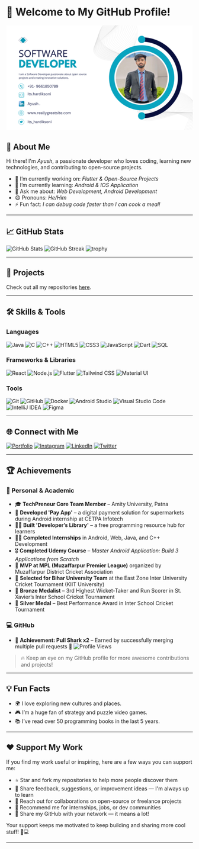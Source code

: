 # 👋 Welcome to My GitHub Profile!

![Banner](Banner.png)

## 🚀 About Me
Hi there! I'm *Ayush*, a passionate developer who loves coding, learning new technologies, and contributing to open-source projects. 

- 🔭 I’m currently working on: *Flutter & Open-Source Projects*
- 🌱 I’m currently learning: *Android & IOS Application*
- 💬 Ask me about: *Web Development, Android Development*
- 😄 Pronouns: *He/Him*
- ⚡ Fun fact: *I can debug code faster than I can cook a meal!*

---

## 📈 GitHub Stats

![GitHub Stats](https://github-readme-stats.vercel.app/api?username=ItsHardikSoni&show_icons=true&theme=radical)
![GitHub Streak](https://github-readme-streak-stats.herokuapp.com/?user=ItsHardikSoni&theme=radical)
![trophy](https://github-profile-trophy.vercel.app/?username=ItsHardikSoni&theme=radical)


---

## 💼 Projects

Check out all my repositories [here](https://github.com/ItsHardikSoni?tab=repositories).

---


## 🛠 Skills & Tools
### Languages
![Java](https://img.shields.io/badge/-Java-007396?style=flat-square&logo=java&logoColor=white)
![C](https://img.shields.io/badge/-C-00599C?style=flat-square&logo=c&logoColor=white)
![C++](https://img.shields.io/badge/-C++-00599C?style=flat-square&logo=c%2B%2B&logoColor=white)
![HTML5](https://img.shields.io/badge/-HTML5-E34F26?style=flat-square&logo=html5&logoColor=white)
![CSS3](https://img.shields.io/badge/-CSS3-1572B6?style=flat-square&logo=css3&logoColor=white)
![JavaScript](https://img.shields.io/badge/-JavaScript-F7DF1E?style=flat-square&logo=javascript&logoColor=black)
![Dart](https://img.shields.io/badge/-Dart-0175C2?style=flat-square&logo=dart&logoColor=white)
![SQL](https://img.shields.io/badge/-SQL-4479A1?style=flat-square&logo=mysql&logoColor=white)


### Frameworks & Libraries
![React](https://img.shields.io/badge/-React-61DAFB?style=flat-square&logo=react&logoColor=black)
![Node.js](https://img.shields.io/badge/-Node.js-339933?style=flat-square&logo=node.js&logoColor=white)
![Flutter](https://img.shields.io/badge/-Flutter-02569B?style=flat-square&logo=flutter&logoColor=white)
![Tailwind CSS](https://img.shields.io/badge/-Tailwind%20CSS-06B6D4?style=flat-square&logo=tailwind-css&logoColor=white)
![Material UI](https://img.shields.io/badge/-MUI-007FFF?style=flat-square&logo=mui&logoColor=white)


### Tools
![Git](https://img.shields.io/badge/-Git-F05032?style=flat-square&logo=git&logoColor=white)
![GitHub](https://img.shields.io/badge/-GitHub-181717?style=flat-square&logo=github&logoColor=white)
![Docker](https://img.shields.io/badge/-Docker-2496ED?style=flat-square&logo=docker&logoColor=white)
![Android Studio](https://img.shields.io/badge/-Android%20Studio-3DDC84?style=flat-square&logo=android-studio&logoColor=white)
![Visual Studio Code](https://img.shields.io/badge/-VS%20Code-007ACC?style=flat-square&logo=visual-studio-code&logoColor=white)
![IntelliJ IDEA](https://img.shields.io/badge/-IntelliJ%20IDEA-000000?style=flat-square&logo=intellij-idea&logoColor=white)
![Figma](https://img.shields.io/badge/-Figma-F24E1E?style=flat-square&logo=figma&logoColor=white)


---

## 🌐 Connect with Me
[![Portfolio](https://img.shields.io/badge/-Portfolio-000000?style=flat-square&logo=vercel&logoColor=white)](https://developerayush.me)
[![Instagram](https://img.shields.io/badge/-Instagram-E4405F?style=flat-square&logo=instagram&logoColor=white)](https://www.instagram.com/its.hardiksoni/)
[![LinkedIn](https://img.shields.io/badge/-LinkedIn-0077B5?style=flat-square&logo=linkedin&logoColor=white)](https://www.linkedin.com/in/its-hardik-soni/)
[![Twitter](https://img.shields.io/badge/-Twitter-1DA1F2?style=flat-square&logo=twitter&logoColor=white)](https://x.com/its_hardiksoni?t=ALnLpPME9qKfMyyrQf6U_Q&s=08)


---

## 🏆 Achievements

### 🎯 Personal & Academic
- 🎓 **TechPreneur Core Team Member** – Amity University, Patna  
- 📱 **Developed 'Pay App'** – a digital payment solution for supermarkets during Android internship at CETPA Infotech  
- 🧑‍🏫 **Built 'Developer’s Library'** – a free programming resource hub for learners  
- 👨‍💻 **Completed Internships** in Android, Web, Java, and C++ Development  
- 🎖️ **Completed Udemy Course** – *Master Android Application: Build 3 Applications from Scratch*  
- 🥇 **MVP at MPL (Muzaffarpur Premier League)** organized by Muzaffarpur District Cricket Association  
- 🏏 **Selected for Bihar University Team** at the East Zone Inter University Cricket Tournament (KIIT University)  
- 🥉 **Bronze Medalist** – 3rd Highest Wicket-Taker and Run Scorer in St. Xavier’s Inter School Cricket Tournament  
- 🥈 **Silver Medal** – Best Performance Award in Inter School Cricket Tournament  

### 💻 GitHub
- 🦈 **Achievement: Pull Shark x2** – Earned by successfully merging multiple pull requests 💪
![Profile Views](https://komarev.com/ghpvc/?username=ItsHardikSoni&label=Profile%20Views&color=0e75b6&style=flat)
 

> 🔥 Keep an eye on my GitHub profile for more awesome contributions and projects!

---

## 💡 Fun Facts
- 🌍 I love exploring new cultures and places.
- 🎮 I’m a huge fan of strategy and puzzle video games.
- 📚 I’ve read over 50 programming books in the last 5 years.

---

## ❤️ Support My Work

If you find my work useful or inspiring, here are a few ways you can support me:

- ⭐ Star and fork my repositories to help more people discover them  
- 🧠 Share feedback, suggestions, or improvement ideas — I'm always up to learn  
- 🤝 Reach out for collaborations on open-source or freelance projects  
- 🚀 Recommend me for internships, jobs, or dev communities  
- 📢 Share my GitHub with your network — it means a lot!

Your support keeps me motivated to keep building and sharing more cool stuff! 🚀💻

---

